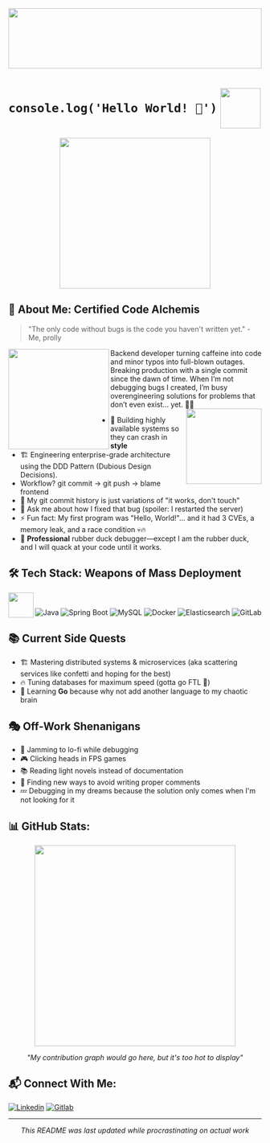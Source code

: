 <div align="center">
  <img src="https://media1.tenor.com/m/L942HwJ-GSoAAAAC/thematrixreloaded-matrix.gif" width="100%" height="120"/>
</div>

# `console.log('Hello World! 👋')` <img src="https://media.tenor.com/y2JXkY1pXkwAAAAC/cat-computer.gif" width="80" align="center"/>

<div align="center">
  <img src="https://media1.tenor.com/m/PshaXsSgKdEAAAAC/programming.gif" width="300"/>
</div>

## 💫 About Me: Certified Code Alchemis

> "The only code without bugs is the code you haven't written yet." - Me, prolly

<img src="https://media.tenor.com/I3RjM4xQO0kAAAAi/windows-error.gif" width="200" align="left"/>
Backend developer turning caffeine into code and minor typos into full-blown outages. Breaking production with a single commit since the dawn of time. When I’m not debugging bugs I created, I’m busy overengineering solutions for problems that don’t even exist... yet. 🚀🔥
<img src="https://media1.tenor.com/m/GiUbb4qg_vwAAAAC/csharp-cat-programmer.gif" width="150" align="right"/>

- 🚀 Building highly available systems so they can crash in **style**
- 🏗️ Engineering enterprise-grade architecture using the DDD Pattern (Dubious Design Decisions).
- Workflow? git commit -> git push -> blame frontend
- 🌱 My git commit history is just variations of "it works, don't touch"
- 💬 Ask me about how I fixed that bug (spoiler: I restarted the server)
- ⚡ Fun fact: My first program was "Hello, World!"… and it had 3 CVEs, a memory leak, and a race condition 💀🔥
- 🦆 **Professional** rubber duck debugger—except I am the rubber duck, and I will quack at your code until it works.

## 🛠️ Tech Stack: Weapons of Mass Deployment

<img src="https://media.tenor.com/sbfBfp3FeY8AAAAi/oia-uia.gif" width="50" height="50" align="left"/> <br />

![Java](https://img.shields.io/badge/Java-ED8B00?style=for-the-badge&logo=openjdk&logoColor=white)
![Spring Boot](https://img.shields.io/badge/Spring%20Boot-6DB33F?style=for-the-badge&logo=springboot&logoColor=white)
![MySQL](https://img.shields.io/badge/MySQL-4479A1?style=for-the-badge&logo=mysql&logoColor=white)
![Docker](https://img.shields.io/badge/Docker-2496ED?style=for-the-badge&logo=docker&logoColor=white)
![Elasticsearch](https://img.shields.io/badge/Elasticsearch-005571?style=for-the-badge&logo=elasticsearch&logoColor=white)
![GitLab](https://img.shields.io/badge/GitLab-FCA121?style=for-the-badge&logo=gitlab&logoColor=white)

## 📚 Current Side Quests

- 🏗️ Mastering distributed systems & microservices (aka scattering services like confetti and hoping for the best)
- 🔥 Tuning databases for maximum speed (gotta go FTL 💨)
- 🐹 Learning **Go** because why not add another language to my chaotic brain

## 🎭 Off-Work Shenanigans

- 🎵 Jamming to lo-fi while debugging 
- 🎮 Clicking heads in FPS games 
- 📚 Reading light novels instead of documentation 
- 🤪 Finding new ways to avoid writing proper comments 
- 💤 Debugging in my dreams because the solution only comes when I'm not looking for it 

## 📊 GitHub Stats:

<div align="center">
  <img src="https://media1.tenor.com/m/47ZSDEj2n7AAAAAC/stonks-stonk.gif" width="400"/>
  <p><i>"My contribution graph would go here, but it's too hot to display"</i></p>
</div>

## 📬 Connect With Me:

[![Linkedin](https://img.shields.io/badge/LinkedIn-0A66C2?style=for-the-badge&logo=linkedin&logoColor=white)](https://kh.linkedin.com/in/phathyuth-nam-50ba55220)
[![Gitlab](https://img.shields.io/badge/GitLab-FCA121?style=for-the-badge&logo=gitlab&logoColor=white)](https://gitlab.com/Nam-Phathyuth)

---

<div align="center">
  <p><i>This README was last updated while procrastinating on actual work</i></p>
</div>
